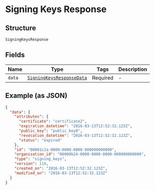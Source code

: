 
# Signing Keys Response

## Structure

`SigningKeysResponse`

## Fields

| Name | Type | Tags | Description |
|  --- | --- | --- | --- |
| `data` | [`SigningKeysResponseData`](../../doc/models/signing-keys-response-data.md) | Required | - |

## Example (as JSON)

```json
{
  "data": {
    "attributes": {
      "certificate": "certificate2",
      "expiration_datetime": "2016-03-13T12:52:32.123Z",
      "public_key": "public_key8",
      "revocation_datetime": "2016-03-13T12:52:32.123Z",
      "status": "expired"
    },
    "id": "00001c2a-0000-0000-0000-000000000000",
    "organisation_id": "00000b24-0000-0000-0000-000000000000",
    "type": "signing_keys",
    "version": 110,
    "created_on": "2016-03-13T12:52:32.123Z",
    "modified_on": "2016-03-13T12:52:32.123Z"
  }
}
```

